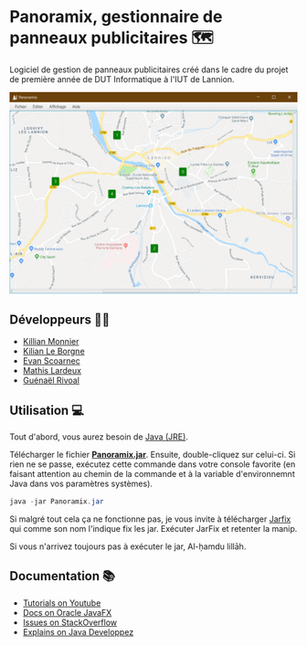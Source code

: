 # Panoramix, gestionnaire de panneaux publicitaires 🗺️
Logiciel de gestion de panneaux publicitaires créé dans le cadre du projet de première année de DUT Informatique à l'IUT de Lannion.

![software preview](preview.png)

## Développeurs 👨‍💻
- [Killian Monnier](https://github.com/paraceltus)
- [Kilian Le Borgne](https://github.com/kleborgn)
- [Evan Scoarnec](https://github.com/EvanScoarnec)
- [Mathis Lardeux](https://github.com/mathislardeux)
- [Guénaël Rivoal](https://gitlab.com/Guenael.Rivoal)

## Utilisation 💻
Tout d'abord, vous aurez besoin de [Java (JRE)](https://www.java.com/fr/download/).

Télécharger le fichier **[Panoramix.jar](https://github.com/paraceltus/panoramix/blob/master/Panoramix.jar)**.
Ensuite, double-cliquez sur celui-ci. Si rien ne se passe, exécutez cette commande dans votre console favorite (en faisant attention au chemin de la commande et à la variable d'environnemnt Java dans vos paramètres systèmes).
```powershell
java -jar Panoramix.jar
```

Si malgré tout cela ça ne fonctionne pas, je vous invite à télécharger [Jarfix](https://johann.loefflmann.net/en/software/jarfix/index.html) qui comme son nom l'indique fix les jar. Exécuter JarFix et retenter la manip.

Si vous n'arrivez toujours pas à exécuter le jar, Al-ḥamdu lillāh.

## Documentation 📚
- [Tutorials on Youtube](https://www.youtube.com/)
- [Docs on Oracle JavaFX](https://docs.oracle.com/javase/8/javafx/api/toc.htm)
- [Issues on StackOverflow](https://stackoverflow.com/questions)
- [Explains on Java Developpez](https://java.developpez.com/)
